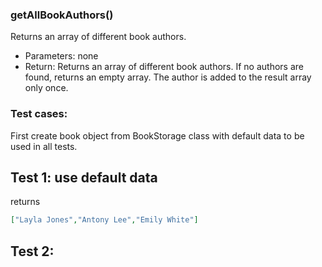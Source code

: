 ### **getAllBookAuthors()**

Returns an array of different book authors. 

  - Parameters: none
  - Return: Returns an array of different book authors. If no authors are found, returns an empty array. The author is added to the result array only once.

  ### Test cases:
  First create book object from BookStorage class with default data to be used in all tests.

  ## Test 1: use default data

  returns
  ```json
  ["Layla Jones","Antony Lee","Emily White"]
  ```

  ## Test 2:  
